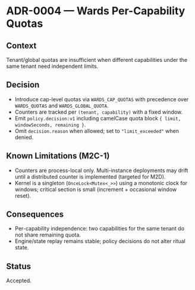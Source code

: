 # ADR-0004 — Wards Per-Capability Quotas

## Context

Tenant/global quotas are insufficient when different capabilities under the same tenant need independent limits.

## Decision

- Introduce cap-level quotas via `WARDS_CAP_QUOTAS` with precedence over `WARDS_QUOTAS` and `WARDS_GLOBAL_QUOTA`.
- Counters are tracked per `(tenant, capability)` with a fixed window.
- Emit `policy.decision:v1` including camelCase quota block `{ limit, windowSeconds, remaining }`.
- Omit `decision.reason` when allowed; set to `"limit_exceeded"` when denied.

## Known Limitations (M2C-1)

- Counters are process-local only. Multi-instance deployments may drift until a distributed counter is implemented (targeted for M2D).
- Kernel is a singleton (`OnceLock<Mutex<_>>`) using a monotonic clock for windows; critical section is small (increment + occasional window reset).

## Consequences

- Per-capability independence: two capabilities for the same tenant do not share remaining quota.
- Engine/state replay remains stable; policy decisions do not alter ritual state.

## Status

Accepted.

